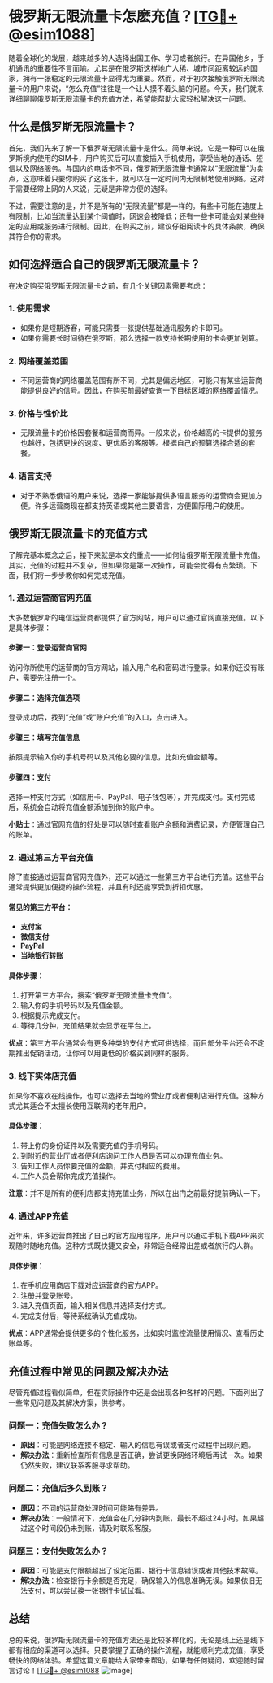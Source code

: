 # 俄罗斯无限流量卡怎麽充值？[[TG💪+ @esim1088](https://t.me/s/esim1088)]

随着全球化的发展，越来越多的人选择出国工作、学习或者旅行。在异国他乡，手机通讯的重要性不言而喻。尤其是在俄罗斯这样地广人稀、城市间距离较远的国家，拥有一张稳定的无限流量卡显得尤为重要。然而，对于初次接触俄罗斯无限流量卡的用户来说，“怎么充值”往往是一个让人摸不着头脑的问题。今天，我们就来详细聊聊俄罗斯无限流量卡的充值方法，希望能帮助大家轻松解决这一问题。

## 什么是俄罗斯无限流量卡？

首先，我们先来了解一下俄罗斯无限流量卡是什么。简单来说，它是一种可以在俄罗斯境内使用的SIM卡，用户购买后可以直接插入手机使用，享受当地的通话、短信以及网络服务。与国内的电话卡不同，俄罗斯无限流量卡通常以“无限流量”为卖点，这意味着只要你购买了这张卡，就可以在一定时间内无限制地使用网络。这对于需要经常上网的人来说，无疑是非常方便的选择。

不过，需要注意的是，并不是所有的“无限流量”都是一样的。有些卡可能在速度上有限制，比如当流量达到某个阈值时，网速会被降低；还有一些卡可能会对某些特定的应用或服务进行限制。因此，在购买之前，建议仔细阅读卡的具体条款，确保其符合你的需求。

## 如何选择适合自己的俄罗斯无限流量卡？

在决定购买俄罗斯无限流量卡之前，有几个关键因素需要考虑：

### 1. **使用需求**
   - 如果你是短期游客，可能只需要一张提供基础通讯服务的卡即可。
   - 如果你需要长时间待在俄罗斯，那么选择一款支持长期使用的卡会更加划算。
   
### 2. **网络覆盖范围**
   - 不同运营商的网络覆盖范围有所不同，尤其是偏远地区，可能只有某些运营商能提供良好的信号。因此，在购买前最好查询一下目标区域的网络覆盖情况。

### 3. **价格与性价比**
   - 无限流量卡的价格因套餐和运营商而异。一般来说，价格越高的卡提供的服务也越好，包括更快的速度、更优质的客服等。根据自己的预算选择合适的套餐。

### 4. **语言支持**
   - 对于不熟悉俄语的用户来说，选择一家能够提供多语言服务的运营商会更加方便。许多运营商现在都支持英语或其他主要语言，方便国际用户的使用。

## 俄罗斯无限流量卡的充值方式

了解完基本概念之后，接下来就是本文的重点——如何给俄罗斯无限流量卡充值。其实，充值的过程并不复杂，但如果你是第一次操作，可能会觉得有点繁琐。下面，我们将一步步教你如何完成充值。

### 1. **通过运营商官网充值**

大多数俄罗斯的电信运营商都提供了官方网站，用户可以通过官网直接充值。以下是具体步骤：

#### 步骤一：登录运营商官网
访问你所使用的运营商的官方网站，输入用户名和密码进行登录。如果你还没有账户，需要先注册一个。

#### 步骤二：选择充值选项
登录成功后，找到“充值”或“账户充值”的入口，点击进入。

#### 步骤三：填写充值信息
按照提示输入你的手机号码以及其他必要的信息，比如充值金额等。

#### 步骤四：支付
选择一种支付方式（如信用卡、PayPal、电子钱包等），并完成支付。支付完成后，系统会自动将充值金额添加到你的账户中。

**小贴士**：通过官网充值的好处是可以随时查看账户余额和消费记录，方便管理自己的账单。

### 2. **通过第三方平台充值**

除了直接通过运营商官网充值外，还可以通过一些第三方平台进行充值。这些平台通常提供更加便捷的操作流程，并且有时还能享受到折扣优惠。

#### 常见的第三方平台：
- **支付宝**
- **微信支付**
- **PayPal**
- **当地银行转账**

#### 具体步骤：
1. 打开第三方平台，搜索“俄罗斯无限流量卡充值”。
2. 输入你的手机号码以及充值金额。
3. 根据提示完成支付。
4. 等待几分钟，充值结果就会显示在平台上。

**优点**：第三方平台通常会有更多种类的支付方式可供选择，而且部分平台还会不定期推出促销活动，让你可以用更低的价格买到同样的服务。

### 3. **线下实体店充值**

如果你不喜欢在线操作，也可以选择去当地的营业厅或者便利店进行充值。这种方式尤其适合不太擅长使用互联网的老年用户。

#### 具体步骤：
1. 带上你的身份证件以及需要充值的手机号码。
2. 到附近的营业厅或者便利店询问工作人员是否可以办理充值业务。
3. 告知工作人员你要充值的金额，并支付相应的费用。
4. 工作人员会帮你完成充值操作。

**注意**：并不是所有的便利店都支持充值业务，所以在出门之前最好提前确认一下。

### 4. **通过APP充值**

近年来，许多运营商推出了自己的官方应用程序，用户可以通过手机下载APP来实现随时随地充值。这种方式既快捷又安全，非常适合经常出差或者旅行的人群。

#### 具体步骤：
1. 在手机应用商店下载对应运营商的官方APP。
2. 注册并登录账号。
3. 进入充值页面，输入相关信息并选择支付方式。
4. 完成支付后，等待系统确认充值成功。

**优点**：APP通常会提供更多的个性化服务，比如实时监控流量使用情况、查看历史账单等。

## 充值过程中常见的问题及解决办法

尽管充值过程看似简单，但在实际操作中还是会出现各种各样的问题。下面列出了一些常见问题及其解决方案，供参考。

### 问题一：充值失败怎么办？
- **原因**：可能是网络连接不稳定、输入的信息有误或者支付过程中出现问题。
- **解决办法**：重新检查所有信息是否正确，尝试更换网络环境后再试一次。如果仍然失败，建议联系客服寻求帮助。

### 问题二：充值后多久到账？
- **原因**：不同的运营商处理时间可能略有差异。
- **解决办法**：一般情况下，充值会在几分钟内到账，最长不超过24小时。如果超过这个时间段仍未到账，请及时联系客服。

### 问题三：支付失败怎么办？
- **原因**：可能是支付限额超出了设定范围、银行卡信息错误或者其他技术故障。
- **解决办法**：检查银行卡余额是否充足，确保输入的信息准确无误。如果依旧无法支付，可以尝试换一张银行卡试试看。

## 总结

总的来说，俄罗斯无限流量卡的充值方法还是比较多样化的，无论是线上还是线下都有相应的渠道可以选择。只要掌握了正确的操作流程，就能顺利完成充值，享受畅快的网络体验。希望这篇文章能给大家带来帮助，如果有任何疑问，欢迎随时留言讨论！[[TG💪+ @esim1088](https://t.me/s/esim1088) ![Image](https://i.postimg.cc/4NQfJmqS/Snipaste-2025-05-13-00-14-12.png)]